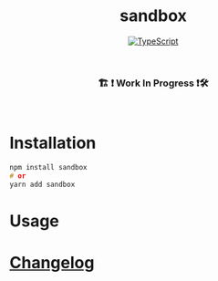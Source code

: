
<h1 align="center">
  <!-- <img src=".logo.png" alt=sandbox/><br/> -->
  sandbox
</h1>

<div align="center">

[![TypeScript](https://badgen.net/npm/types/env-var)](http://www.typescriptlang.org/)
</div>

<br/>

<div align="center">
  <h3> 🏗 ❗ Work In Progress ❗🛠 </h3>
</div>

<br/>

# Installation
```c
npm install sandbox
# or
yarn add sandbox
```

# Usage

# [Changelog](CHANGELOG.md)